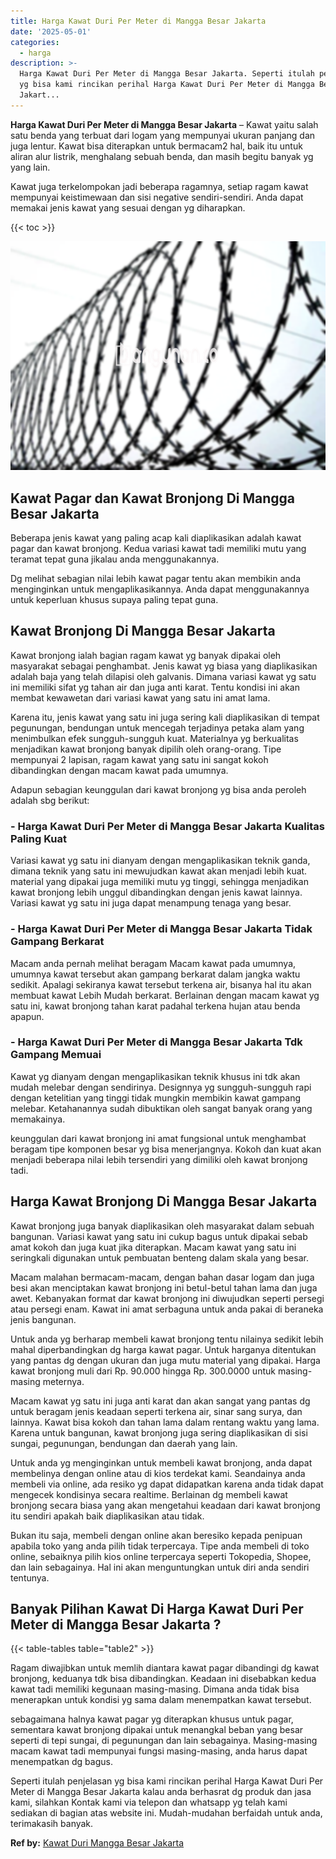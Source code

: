 ```yaml
---
title: Harga Kawat Duri Per Meter di Mangga Besar Jakarta
date: '2025-05-01'
categories:
  - harga
description: >-
  Harga Kawat Duri Per Meter di Mangga Besar Jakarta. Seperti itulah penjelasan
  yg bisa kami rincikan perihal Harga Kawat Duri Per Meter di Mangga Besar
  Jakart...
---
```


**Harga Kawat Duri Per Meter di Mangga Besar Jakarta** – Kawat yaitu salah satu benda yang terbuat dari logam yang mempunyai ukuran panjang dan juga lentur. Kawat bisa diterapkan untuk bermacam2 hal, baik itu untuk aliran alur listrik, menghalang sebuah benda, dan masih begitu banyak yg yang lain.

Kawat juga terkelompokan jadi beberapa ragamnya, setiap ragam kawat mempunyai keistimewaan dan sisi negative sendiri-sendiri. Anda dapat memakai jenis kawat yang sesuai dengan yg diharapkan.

{{< toc >}}

![Harga Kawat Duri Per Meter di Mangga Besar Jakarta](/images/jual-kawat-murah44.png)

## Kawat Pagar dan Kawat Bronjong Di Mangga Besar Jakarta

Beberapa jenis kawat yang paling acap kali diaplikasikan adalah kawat pagar dan kawat bronjong. Kedua variasi kawat tadi memiliki mutu yang teramat tepat guna jikalau anda menggunakannya.

Dg melihat sebagian nilai lebih kawat pagar tentu akan membikin anda menginginkan untuk mengaplikasikannya. Anda dapat menggunakannya untuk keperluan khusus supaya paling tepat guna.

## Kawat Bronjong Di Mangga Besar Jakarta

Kawat bronjong ialah bagian ragam kawat yg banyak dipakai oleh masyarakat sebagai penghambat. Jenis kawat yg biasa yang diaplikasikan adalah baja yang telah dilapisi oleh galvanis. Dimana variasi kawat yg satu ini memiliki sifat yg tahan air dan juga anti karat. Tentu kondisi ini akan membat kewawetan dari variasi kawat yang satu ini amat lama.

Karena itu, jenis kawat yang satu ini juga sering kali diaplikasikan di tempat pegunungan, bendungan untuk mencegah terjadinya petaka alam yang menimbulkan efek sungguh-sungguh kuat. Materialnya yg berkualitas menjadikan kawat bronjong banyak dipilih oleh orang-orang. Tipe mempunyai 2 lapisan, ragam kawat yang satu ini sangat kokoh dibandingkan dengan macam kawat pada umumnya.

Adapun sebagian keunggulan dari kawat bronjong yg bisa anda peroleh adalah sbg berikut:

### \- Harga Kawat Duri Per Meter di Mangga Besar Jakarta Kualitas Paling Kuat

Variasi kawat yg satu ini dianyam dengan mengaplikasikan teknik ganda, dimana teknik yang satu ini mewujudkan kawat akan menjadi lebih kuat. material yang dipakai juga memiliki mutu yg tinggi, sehingga menjadikan kawat bronjong lebih unggul dibandingkan dengan jenis kawat lainnya. Variasi kawat yg satu ini juga dapat menampung tenaga yang besar.

### \- Harga Kawat Duri Per Meter di Mangga Besar Jakarta Tidak Gampang Berkarat

Macam anda pernah melihat beragam Macam kawat pada umumnya, umumnya kawat tersebut akan gampang berkarat dalam jangka waktu sedikit. Apalagi sekiranya kawat tersebut terkena air, bisanya hal itu akan membuat kawat Lebih Mudah berkarat. Berlainan dengan macam kawat yg satu ini, kawat bronjong tahan karat padahal terkena hujan atau benda apapun.

### \- Harga Kawat Duri Per Meter di Mangga Besar Jakarta Tdk Gampang Memuai

Kawat yg dianyam dengan mengaplikasikan teknik khusus ini tdk akan mudah melebar dengan sendirinya. Designnya yg sungguh-sungguh rapi dengan ketelitian yang tinggi tidak mungkin membikin kawat gampang melebar. Ketahanannya sudah dibuktikan oleh sangat banyak orang yang memakainya.

keunggulan dari kawat bronjong ini amat fungsional untuk menghambat beragam tipe komponen besar yg bisa menerjangnya. Kokoh dan kuat akan menjadi beberapa nilai lebih tersendiri yang dimiliki oleh kawat bronjong tadi.

## Harga Kawat Bronjong Di Mangga Besar Jakarta

Kawat bronjong juga banyak diaplikasikan oleh masyarakat dalam sebuah bangunan. Variasi kawat yang satu ini cukup bagus untuk dipakai sebab amat kokoh dan juga kuat jika diterapkan. Macam kawat yang satu ini seringkali digunakan untuk pembuatan benteng dalam skala yang besar.

Macam malahan bermacam-macam, dengan bahan dasar logam dan juga besi akan menciptakan kawat bronjong ini betul-betul tahan lama dan juga awet. Kebanyakan format dar kawat bronjong ini diwujudkan seperti persegi atau persegi enam. Kawat ini amat serbaguna untuk anda pakai di beraneka jenis bangunan.

Untuk anda yg berharap membeli kawat bronjong tentu nilainya sedikit lebih mahal diperbandingkan dg harga kawat pagar. Untuk harganya ditentukan yang pantas dg dengan ukuran dan juga mutu material yang dipakai. Harga kawat bronjong muli dari Rp. 90.000 hingga Rp. 300.0000 untuk masing-masing meternya.

Macam kawat yg satu ini juga anti karat dan akan sangat yang pantas dg untuk beragam jenis keadaan seperti terkena air, sinar sang surya, dan lainnya. Kawat bisa kokoh dan tahan lama dalam rentang waktu yang lama. Karena untuk bangunan, kawat bronjong juga sering diaplikasikan di sisi sungai, pegunungan, bendungan dan daerah yang lain.

Untuk anda yg menginginkan untuk membeli kawat bronjong, anda dapat membelinya dengan online atau di kios terdekat kami. Seandainya anda membeli via online, ada resiko yg dapat didapatkan karena anda tidak dapat mengecek kondisinya secara realtime. Berlainan dg membeli kawat bronjong secara biasa yang akan mengetahui keadaan dari kawat bronjong itu sendiri apakah baik diaplikasikan atau tidak.

Bukan itu saja, membeli dengan online akan beresiko kepada penipuan apabila toko yang anda pilih tidak terpercaya. Tipe anda membeli di toko online, sebaiknya pilih kios online terpercaya seperti Tokopedia, Shopee, dan lain sebagainya. Hal ini akan menguntungkan untuk diri anda sendiri tentunya.

## Banyak Pilihan Kawat Di Harga Kawat Duri Per Meter di Mangga Besar Jakarta ?

{{< table-tables table="table2" >}}

Ragam diwajibkan untuk memlih diantara kawat pagar dibandingi dg kawat bronjong, keduanya tdk bisa dibandingkan. Keadaan ini disebabkan kedua kawat tadi memiliki kegunaan masing-masing. Dimana anda tidak bisa menerapkan untuk kondisi yg sama dalam menempatkan kawat tersebut.

sebagaimana halnya kawat pagar yg diterapkan khusus untuk pagar, sementara kawat bronjong dipakai untuk menangkal beban yang besar seperti di tepi sungai, di pegunungan dan lain sebagainya. Masing-masing macam kawat tadi mempunyai fungsi masing-masing, anda harus dapat menempatkan dg bagus.

Seperti itulah penjelasan yg bisa kami rincikan perihal Harga Kawat Duri Per Meter di Mangga Besar Jakarta kalau anda berhasrat dg produk dan jasa kami, silahkan Kontak kami via telepon dan whatsapp yg telah kami sediakan di bagian atas website ini. Mudah-mudahan berfaidah untuk anda, terimakasih banyak.

**Ref by:** [Kawat Duri Mangga Besar Jakarta](https://id.wikipedia.org/wiki/Kawat)
